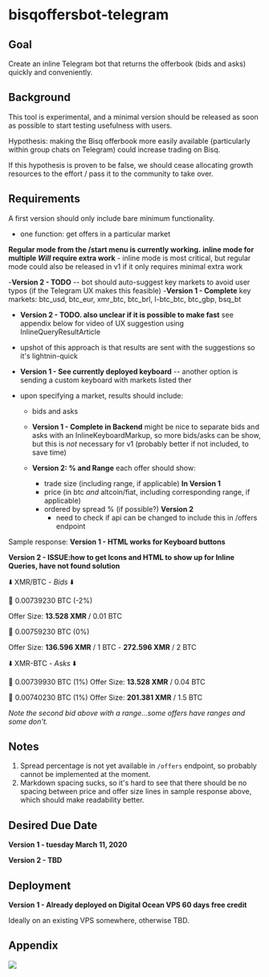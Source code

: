 # bisqoffersbot-telegram

## Goal

Create an inline Telegram bot that returns the offerbook (bids and asks) quickly and conveniently.

## Background

This tool is experimental, and a minimal version should be released as soon as possible to start testing usefulness with users. 

Hypothesis: making the Bisq offerbook more easily available (particularly within group chats on Telegram) could increase trading on Bisq.

If this hypothesis is proven to be false, we should cease allocating growth resources to the effort / pass it to the community to take over.

## Requirements

A first version should only include bare minimum functionality.

- one function: get offers in a particular market

**Regular mode from the /start menu is currently working.**
**inline mode for multiple _Will_ require extra work** - inline mode is most critical, but regular mode could also be released in v1 if it only requires minimal extra work

-**Version 2 - TODO** -- bot should auto-suggest key markets to avoid user typos (if the Telegram UX makes this feasible)
-**Version 1 - Complete** key markets: btc_usd, btc_eur, xmr_btc, btc_brl, l-btc_btc, btc_gbp, bsq_bt 
    
- **Version 2 - TODO. also unclear if it is possible to make fast** see appendix below for video of UX suggestion using InlineQueryResultArticle
- upshot of this approach is that results are sent with the suggestions so it's lightnin-quick 
        
 - **Version 1 - See currently deployed keyboard** --  another option is sending a custom keyboard with markets listed ther
      
- upon specifying a market, results should include:
    - bids and asks
    - **Version 1 - Complete in Backend** might be nice to separate bids and asks with an InlineKeyboardMarkup, so more bids/asks can be show, but this is _not_ necessary for v1 (probably better if not included, to save time) 
    
    - **Version 2: % and Range** each offer should show: 
        - trade size (including range, if applicable) **In Version 1** 
        - price (in btc _and_ altcoin/fiat, including corresponding range, if applicable) 
        - ordered by spread % (if possible?) **Version 2** 
            - need to check if api can be changed to include this in /offers endpoint 

Sample response:
**Version 1 - HTML works for Keyboard buttons** 

**Version 2 - ISSUE:how to get Icons and HTML to show up for Inline Queries, have not found solution**

⬇️ XMR/BTC - _Bids_ ⬇️ 

💱 0.00739230 BTC (-2%)

Offer Size: **13.528 XMR** / 0.01 BTC

💱 0.00759230 BTC (0%)

Offer Size: **136.596 XMR** / 1 BTC - **272.596 XMR** / 2 BTC

⬇️ XMR-BTC - _Asks_ ⬇️

💱 0.00739930 BTC (1%)
Offer Size: **13.528 XMR** / 0.04 BTC

💱 0.00740230 BTC (1%)
Offer Size: **201.381 XMR** / 1.5 BTC

_Note the second bid above with a range...some offers have ranges and some don't._

## Notes

1. Spread percentage is not yet available in `/offers` endpoint, so probably cannot be implemented at the moment.
2. Markdown spacing sucks, so it's hard to see that there should be no spacing between price and offer size lines in sample response above, which should make readability better.

## Desired Due Date

**Version 1 - tuesday March 11, 2020**

**Version 2 - TBD** 

## Deployment

**Version 1 - Already deployed on Digital Ocean VPS 60 days free credit**

Ideally on an existing VPS somewhere, otherwise TBD.

## Appendix

![](bisq-tgbot-pre.gif)
